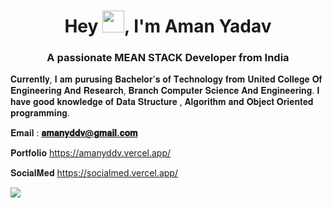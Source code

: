 
<h1 align="center">Hey <img src="https://github.com/TheDudeThatCode/TheDudeThatCode/blob/master/Assets/Hi.gif" width="35px">, I'm Aman Yadav</h1>  
<h3 align="center">A passionate MEAN STACK Developer from India</h3>

 𝐂𝐮𝐫𝐫𝐞𝐧𝐭𝐥𝐲, 𝐈 𝐚𝐦 𝐩𝐮𝐫𝐮𝐬𝐢𝐧𝐠 𝐁𝐚𝐜𝐡𝐞𝐥𝐨𝐫'𝐬 𝐨𝐟 𝐓𝐞𝐜𝐡𝐧𝐨𝐥𝐨𝐠𝐲 𝐟𝐫𝐨𝐦 𝐔𝐧𝐢𝐭𝐞𝐝 𝐂𝐨𝐥𝐥𝐞𝐠𝐞 𝐎𝐟 𝐄𝐧𝐠𝐢𝐧𝐞𝐞𝐫𝐢𝐧𝐠 𝐀𝐧𝐝 𝐑𝐞𝐬𝐞𝐚𝐫𝐜𝐡, 𝐁𝐫𝐚𝐧𝐜𝐡 𝐂𝐨𝐦𝐩𝐮𝐭𝐞𝐫 𝐒𝐜𝐢𝐞𝐧𝐜𝐞 𝐀𝐧𝐝 𝐄𝐧𝐠𝐢𝐧𝐞𝐞𝐫𝐢𝐧𝐠.
 𝐈 𝐡𝐚𝐯𝐞 𝐠𝐨𝐨𝐝 𝐤𝐧𝐨𝐰𝐥𝐞𝐝𝐠𝐞 𝐨𝐟 𝐃𝐚𝐭𝐚 𝐒𝐭𝐫𝐮𝐜𝐭𝐮𝐫𝐞 , 𝐀𝐥𝐠𝐨𝐫𝐢𝐭𝐡𝐦 𝐚𝐧𝐝 𝐎𝐛𝐣𝐞𝐜𝐭 𝐎𝐫𝐢𝐞𝐧𝐭𝐞𝐝 𝐩𝐫𝐨𝐠𝐫𝐚𝐦𝐦𝐢𝐧𝐠.


𝐄𝐦𝐚𝐢𝐥 : **𝐚𝐦𝐚𝐧𝐲𝐝𝐝𝐯@𝐠𝐦𝐚𝐢𝐥.𝐜𝐨𝐦**
 
 𝐏𝐨𝐫𝐭𝐟𝐨𝐥𝐢𝐨 https://amanyddv.vercel.app/
 
 𝐒𝐨𝐜𝐢𝐚𝐥𝐌𝐞𝐝 https://socialmed.vercel.app/
 
 ![](https://komarev.com/ghpvc/?username=amanyddv)










